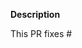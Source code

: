 **Description**

This PR fixes #

<!--
Thank you for your contribution!

Contributing conventions:

1. Please make sure you followed the [contributing guidelines](https://github.com/IdoKendo/robyn_rate_limits/blob/main/CONTRIBUTING.md) before submitting your PR.
2. Include descriptive PR titles.
3. Build and test your changes before submitting a PR.

-->
